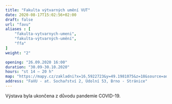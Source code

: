 ```yaml
---
title: "Fakulta výtvarných umění VUT"
date: 2020-08-17T15:02:56+02:00
draft: false
url: "favu"
aliases : [
    "fakulta-vytvarnych-umeni",
    "fakulta-výtvarných-umění",
    "ffa"
]
weight: "2"

opening: "26.09.2020 16:00"
duration: "30.09-30.10.2020"
hours: "st 14 – 20 h"
map: "https://mapy.cz/zakladni?x=16.5922723&y=49.1981075&z=18&source=addr&id=8899132"
address: "FaVU - at. Sochařství 2, Údolní 53, Brno - Stránice"
---
```


Výstava byla ukončena z důvodu pandemie COVID-19.
